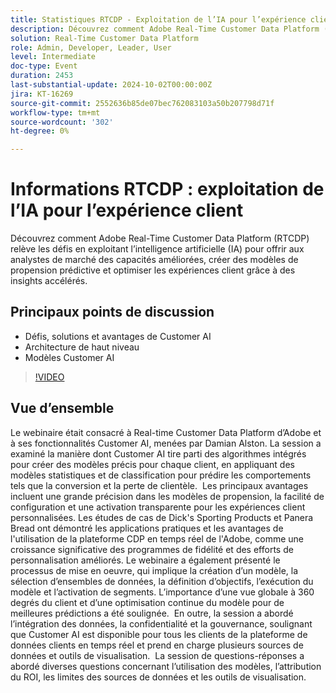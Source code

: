 ```yaml
---
title: Statistiques RTCDP - Exploitation de l’IA pour l’expérience client
description: Découvrez comment Adobe Real-Time Customer Data Platform (RTCDP) relève les défis en exploitant l’intelligence artificielle (IA) pour fournir aux analystes du marché des fonctionnalités améliorées, créer des modèles de propension prédictive et optimiser les expériences client grâce à des insights accélérés. Points de discussion clés :- Défis, solutions et avantages de l’IA dédiée aux clients - Architecture de haut niveau - Modèles de l’IA dédiée aux clients
solution: Real-Time Customer Data Platform
role: Admin, Developer, Leader, User
level: Intermediate
doc-type: Event
duration: 2453
last-substantial-update: 2024-10-02T00:00:00Z
jira: KT-16269
source-git-commit: 2552636b85de07bec762083103a50b207798d71f
workflow-type: tm+mt
source-wordcount: '302'
ht-degree: 0%

---
```



# Informations RTCDP : exploitation de l’IA pour l’expérience client

Découvrez comment Adobe Real-Time Customer Data Platform (RTCDP) relève les défis en exploitant l’intelligence artificielle (IA) pour offrir aux analystes de marché des capacités améliorées, créer des modèles de propension prédictive et optimiser les expériences client grâce à des insights accélérés.

## Principaux points de discussion

* Défis, solutions et avantages de Customer AI
* Architecture de haut niveau
* Modèles Customer AI

>[!VIDEO](https://video.tv.adobe.com/v/3434919/?learn=on)

## Vue d’ensemble

Le webinaire était consacré à Real-time Customer Data Platform d’Adobe et à ses fonctionnalités Customer AI, menées par Damian Alston. &#x200B; La session a examiné la manière dont Customer AI tire parti des algorithmes intégrés pour créer des modèles précis pour chaque client, en appliquant des modèles statistiques et de classification pour prédire les comportements tels que la conversion et la perte de clientèle. &#x200B; Les principaux avantages incluent une grande précision dans les modèles de propension, la facilité de configuration et une activation transparente pour les expériences client personnalisées. &#x200B;Les études de cas de Dick&#39;s Sporting Products et Panera Bread ont démontré les applications pratiques et les avantages de l&#39;utilisation de la plateforme CDP en temps réel de l&#39;Adobe, comme une croissance significative des programmes de fidélité et des efforts de personnalisation améliorés. Le webinaire a également présenté le processus de mise en oeuvre, qui implique la création d’un modèle, la sélection d’ensembles de données, la définition d’objectifs, l’exécution du modèle et l’activation de segments. L’importance d’une vue globale à 360 degrés du client et d’une optimisation continue du modèle pour de meilleures prédictions a été soulignée. &#x200B; En outre, la session a abordé l’intégration des données, la confidentialité et la gouvernance, soulignant que Customer AI est disponible pour tous les clients de la plateforme de données clients en temps réel et prend en charge plusieurs sources de données et outils de visualisation. &#x200B; La session de questions-réponses a abordé diverses questions concernant l’utilisation des modèles, l’attribution du ROI, les limites des sources de données et les outils de visualisation.